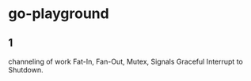 # go-playground

## 1
channeling of work
Fat-In, Fan-Out, Mutex, Signals
Graceful Interrupt to Shutdown.
